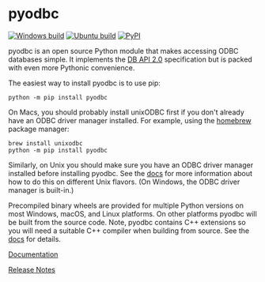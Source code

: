 # pyodbc

[![Windows build](https://ci.appveyor.com/api/projects/status/github/mkleehammer/pyodbc?branch=master&svg=true&passingText=Windows%20build&failingText=Windows%20build)](https://ci.appveyor.com/project/mkleehammer/pyodbc)
[![Ubuntu build](https://github.com/mkleehammer/pyodbc/actions/workflows/ubuntu_build.yml/badge.svg)](https://github.com/mkleehammer/pyodbc/actions/workflows/ubuntu_build.yml)
[![PyPI](https://img.shields.io/pypi/v/pyodbc?color=brightgreen)](https://pypi.org/project/pyodbc/)

pyodbc is an open source Python module that makes accessing ODBC databases simple.  It
implements the [DB API 2.0](https://www.python.org/dev/peps/pep-0249) specification but is packed with even more Pythonic convenience.

The easiest way to install pyodbc is to use pip:

    python -m pip install pyodbc

On Macs, you should probably install unixODBC first if you don't already have an ODBC
driver manager installed.  For example, using the [homebrew](https://brew.sh/) package manager:

    brew install unixodbc
    python -m pip install pyodbc

Similarly, on Unix you should make sure you have an ODBC driver manager installed before
installing pyodbc.  See the [docs](https://github.com/mkleehammer/pyodbc/wiki/Install)
for more information about how to do this on different Unix flavors.  (On Windows, the
ODBC driver manager is built-in.)

Precompiled binary wheels are provided for multiple Python versions on most Windows, macOS,
and Linux platforms.  On other platforms pyodbc will be built from the source code.  Note,
pyodbc contains C++ extensions so you will need a suitable C++ compiler when building from
source.  See the [docs](https://github.com/mkleehammer/pyodbc/wiki/Install) for details.

[Documentation](https://github.com/mkleehammer/pyodbc/wiki)

[Release Notes](https://github.com/mkleehammer/pyodbc/releases)

